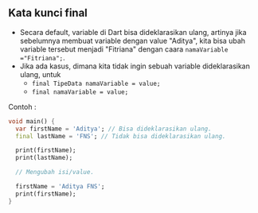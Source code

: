 ## Kata kunci final

- Secara default, variable di Dart bisa dideklarasikan ulang, artinya jika sebelumnya membuat variable dengan value "Aditya", kita bisa ubah variable tersebut menjadi "Fitriana" dengan caara `namaVariable ="Fitriana";`.
- Jika ada kasus, dimana kita tidak ingin sebuah variable dideklarasikan ulang, untuk
    - `final TipeData namaVariable = value;`
    - `final namaVariable = value;`

Contoh :

```dart
void main() {
  var firstName = 'Aditya'; // Bisa dideklarasikan ulang.
  final lastName = 'FNS'; // Tidak bisa dideklarasikan ulang.

  print(firstName);
  print(lastName);

  // Mengubah isi/value.

  firstName = 'Aditya FNS';
  print(firstName);
}
```
